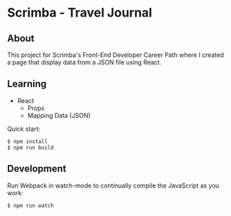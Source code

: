 # Scrimba - Travel Journal

## About
This project for Scrimba's Front-End Developer Career Path where I created a page that display data from a JSON file using React. 

## Learning
- React
  - Props
  - Mapping Data (JSON)

Quick start:

```
$ npm install
$ npm run build
````

## Development

Run Webpack in watch-mode to continually compile the JavaScript as you work:

```
$ npm run watch
```
